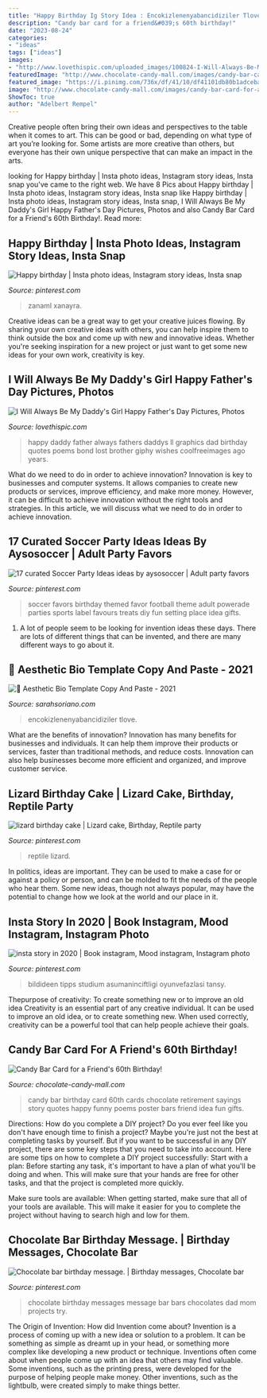 ```yaml
---
title: "Happy Birthday Ig Story Idea : Encokizlenenyabancidiziler Tlove"
description: "Candy bar card for a friend&#039;s 60th birthday!"
date: "2023-08-24"
categories:
- "ideas"
tags: ["ideas"]
images:
- "http://www.lovethispic.com/uploaded_images/100824-I-Will-Always-Be-My-Daddy-s-Girl-Happy-Father-s-Day.gif?1"
featuredImage: "http://www.chocolate-candy-mall.com/images/candy-bar-card-for-a-friends-60th-birthday-21299992.jpg"
featured_image: "https://i.pinimg.com/736x/df/41/10/df41101db80b1adceba9850f639ca6e5--reptile-party-gecko.jpg"
image: "http://www.chocolate-candy-mall.com/images/candy-bar-card-for-a-friends-60th-birthday-21299992.jpg"
ShowToc: true
author: "Adelbert Rempel"
---
```



Creative people often bring their own ideas and perspectives to the table when it comes to art. This can be good or bad, depending on what type of art you’re looking for. Some artists are more creative than others, but everyone has their own unique perspective that can make an impact in the arts.

	

		
looking for Happy birthday | Insta photo ideas, Instagram story ideas, Insta snap you've came to the right web. We have 8 Pics about Happy birthday | Insta photo ideas, Instagram story ideas, Insta snap like Happy birthday | Insta photo ideas, Instagram story ideas, Insta snap, I Will Always Be My Daddy&#039;s Girl Happy Father&#039;s Day Pictures, Photos and also Candy Bar Card for a Friend&#039;s 60th Birthday!. Read more:
		
    
## Happy Birthday | Insta Photo Ideas, Instagram Story Ideas, Insta Snap

<img loading=lazy src="https://i.pinimg.com/736x/08/58/a1/0858a19f2a1d0659030bbce8da8c4e0e.jpg" onerror="this.onerror=null;this.src='https://tse2.mm.bing.net/th?id=OIP.h7kauS2zlczUEK9hsx5hPAHaNK&amp;pid=15.1';" alt="Happy birthday | Insta photo ideas, Instagram story ideas, Insta snap">

_Source: pinterest.com_

>zanaml xanayra. 

	

Creative ideas can be a great way to get your creative juices flowing. By sharing your own creative ideas with others, you can help inspire them to think outside the box and come up with new and innovative ideas. Whether you're seeking inspiration for a new project or just want to get some new ideas for your own work, creativity is key.

    
## I Will Always Be My Daddy&#039;s Girl Happy Father&#039;s Day Pictures, Photos

<img loading=lazy src="http://www.lovethispic.com/uploaded_images/100824-I-Will-Always-Be-My-Daddy-s-Girl-Happy-Father-s-Day.gif?1" onerror="this.onerror=null;this.src='https://tse1.mm.bing.net/th?id=OIP.Lb6iS26QpPsACRoTpV_sbAHaHa&amp;pid=15.1';" alt="I Will Always Be My Daddy&#039;s Girl Happy Father&#039;s Day Pictures, Photos">

_Source: lovethispic.com_

>happy daddy father always fathers daddys ll graphics dad birthday quotes poems bond lost brother giphy wishes coolfreeimages ago years. 

	

What do we need to do in order to achieve innovation?
Innovation is key to businesses and computer systems. It allows companies to create new products or services, improve efficiency, and make more money. However, it can be difficult to achieve innovation without the right tools and strategies. In this article, we will discuss what we need to do in order to achieve innovation.

    
## 17 Curated Soccer Party Ideas Ideas By Aysosoccer | Adult Party Favors

<img loading=lazy src="https://s-media-cache-ak0.pinimg.com/736x/36/9b/8c/369b8c11eb4fba6005019cbcbafee3d9.jpg" onerror="this.onerror=null;this.src='https://tse3.mm.bing.net/th?id=OIP.HVljlNyBqqEDthVO7nnZYQHaLH&amp;pid=15.1';" alt="17 curated Soccer Party Ideas ideas by aysosoccer | Adult party favors">

_Source: pinterest.com_

>soccer favors birthday themed favor football theme adult powerade parties sports label favours treats diy fun setting place idea gifts. 

	

1. A lot of people seem to be looking for invention ideas these days. There are lots of different things that can be invented, and there are many different ways to go about it. 

    
## 🖤 Aesthetic Bio Template Copy And Paste - 2021

<img loading=lazy src="https://i.pinimg.com/736x/e3/55/ac/e355ac53ee08d1944c1143ef034e4d7e.jpg" onerror="this.onerror=null;this.src='https://tse4.mm.bing.net/th?id=OIP.xQZdFscLto_IvGtRlDlLEwHaNK&amp;pid=15.1';" alt="🖤 Aesthetic Bio Template Copy And Paste - 2021">

_Source: sarahsoriano.com_

>encokizlenenyabancidiziler tlove. 

	

What are the benefits of innovation?
Innovation has many benefits for businesses and individuals. It can help them improve their products or services, faster than traditional methods, and reduce costs. Innovation can also help businesses become more efficient and organized, and improve customer service.

    
## Lizard Birthday Cake | Lizard Cake, Birthday, Reptile Party

<img loading=lazy src="https://i.pinimg.com/736x/df/41/10/df41101db80b1adceba9850f639ca6e5--reptile-party-gecko.jpg" onerror="this.onerror=null;this.src='https://tse2.mm.bing.net/th?id=OIP.YfHqLYl7ZqbICzRpqM-vkAHaFj&amp;pid=15.1';" alt="lizard birthday cake | Lizard cake, Birthday, Reptile party">

_Source: pinterest.com_

>reptile lizard. 

	

In politics, ideas are important. They can be used to make a case for or against a policy or person, and can be molded to fit the needs of the people who hear them. Some new ideas, though not always popular, may have the potential to change how we look at the world and our place in it.

    
## Insta Story In 2020 | Book Instagram, Mood Instagram, Instagram Photo

<img loading=lazy src="https://i.pinimg.com/736x/0f/02/93/0f0293b5db596287626526ba05b2a12a.jpg" onerror="this.onerror=null;this.src='https://tse2.mm.bing.net/th?id=OIP.51NQT9gxEr1DGocZdbcNAgHaNL&amp;pid=15.1';" alt="insta story in 2020 | Book instagram, Mood instagram, Instagram photo">

_Source: pinterest.com_

>bildideen tipps studium asumaninciftligi oyunvefazlasi tansy. 

	

Thepurpose of creativity: To create something new or to improve an old idea
Creativity is an essential part of any creative individual. It can be used to improve an old idea, or to create something new. When used correctly, creativity can be a powerful tool that can help people achieve their goals.

    
## Candy Bar Card For A Friend&#039;s 60th Birthday!

<img loading=lazy src="http://www.chocolate-candy-mall.com/images/candy-bar-card-for-a-friends-60th-birthday-21299992.jpg" onerror="this.onerror=null;this.src='https://tse2.mm.bing.net/th?id=OIP.CR-D_QPcoBxpQrl9ADn8PAAAAA&amp;pid=15.1';" alt="Candy Bar Card for a Friend&#039;s 60th Birthday!">

_Source: chocolate-candy-mall.com_

>candy bar birthday card 60th cards chocolate retirement sayings story quotes happy funny poems poster bars friend idea fun gifts. 

	

Directions: How do you complete a DIY project?
Do you ever feel like you don't have enough time to finish a project? Maybe you're just not the best at completing tasks by yourself. But if you want to be successful in any DIY project, there are some key steps that you need to take into account. Here are some tips on how to complete a DIY project successfully:
Start with a plan: Before starting any task, it's important to have a plan of what you'll be doing and when. This will make sure that your hands are free for other tasks, and that the project is completed more quickly.

Make sure tools are available: When getting started, make sure that all of your tools are available. This will make it easier for you to complete the project without having to search high and low for them.

    
## Chocolate Bar Birthday Message. | Birthday Messages, Chocolate Bar

<img loading=lazy src="https://i.pinimg.com/736x/51/65/be/5165be778326fb2df49f4134b0642bed--birthday-messages-chocolate-bars.jpg" onerror="this.onerror=null;this.src='https://tse4.mm.bing.net/th?id=OIP.4-nnbxi9Rz-3RfV2S96TeQHaJ3&amp;pid=15.1';" alt="Chocolate bar birthday message. | Birthday messages, Chocolate bar">

_Source: pinterest.com_

>chocolate birthday messages message bar bars chocolates dad mom projects try. 

	

The Origin of Invention: How did Invention come about?
Invention is a process of coming up with a new idea or solution to a problem. It can be something as simple as dreamt up in your head, or something more complex like developing a new product or technique. Inventions often come about when people come up with an idea that others may find valuable. Some inventions, such as the printing press, were developed for the purpose of helping people make money. Other inventions, such as the lightbulb, were created simply to make things better.

